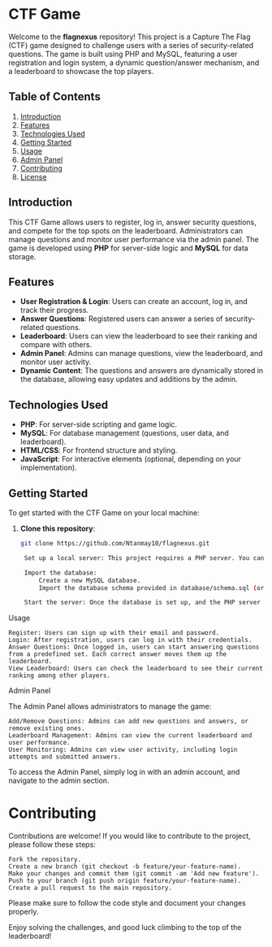 # CTF Game

Welcome to the **flagnexus** repository! This project is a Capture The Flag (CTF) game designed to challenge users with a series of security-related questions. The game is built using PHP and MySQL, featuring a user registration and login system, a dynamic question/answer mechanism, and a leaderboard to showcase the top players.

## Table of Contents

1. [Introduction](#introduction)
2. [Features](#features)
3. [Technologies Used](#technologies-used)
4. [Getting Started](#getting-started)
5. [Usage](#usage)
6. [Admin Panel](#admin-panel)
7. [Contributing](#contributing)
8. [License](#license)

## Introduction

This CTF Game allows users to register, log in, answer security questions, and compete for the top spots on the leaderboard. Administrators can manage questions and monitor user performance via the admin panel. The game is developed using **PHP** for server-side logic and **MySQL** for data storage.

## Features

- **User Registration & Login**: Users can create an account, log in, and track their progress.
- **Answer Questions**: Registered users can answer a series of security-related questions.
- **Leaderboard**: Users can view the leaderboard to see their ranking and compare with others.
- **Admin Panel**: Admins can manage questions, view the leaderboard, and monitor user activity.
- **Dynamic Content**: The questions and answers are dynamically stored in the database, allowing easy updates and additions by the admin.

## Technologies Used

- **PHP**: For server-side scripting and game logic.
- **MySQL**: For database management (questions, user data, and leaderboard).
- **HTML/CSS**: For frontend structure and styling.
- **JavaScript**: For interactive elements (optional, depending on your implementation).

## Getting Started

To get started with the CTF Game on your local machine:

1. **Clone this repository**:
   ```bash
   git clone https://github.com/Ntanmay10/flagnexus.git

    Set up a local server: This project requires a PHP server. You can use XAMPP, WAMP, or any other local PHP server environment.

    Import the database:
        Create a new MySQL database.
        Import the database schema provided in database/schema.sql (or adjust based on your structure).

    Start the server: Once the database is set up, and the PHP server is running, access the game by visiting http://localhost/flagnexus.

Usage

    Register: Users can sign up with their email and password.
    Login: After registration, users can log in with their credentials.
    Answer Questions: Once logged in, users can start answering questions from a predefined set. Each correct answer moves them up the leaderboard.
    View Leaderboard: Users can check the leaderboard to see their current ranking among other players.

Admin Panel

The Admin Panel allows administrators to manage the game:

    Add/Remove Questions: Admins can add new questions and answers, or remove existing ones.
    Leaderboard Management: Admins can view the current leaderboard and user performance.
    User Monitoring: Admins can view user activity, including login attempts and submitted answers.

To access the Admin Panel, simply log in with an admin account, and navigate to the admin section.

# Contributing

Contributions are welcome! If you would like to contribute to the project, please follow these steps:

    Fork the repository.
    Create a new branch (git checkout -b feature/your-feature-name).
    Make your changes and commit them (git commit -am 'Add new feature').
    Push to your branch (git push origin feature/your-feature-name).
    Create a pull request to the main repository.

Please make sure to follow the code style and document your changes properly.

Enjoy solving the challenges, and good luck climbing to the top of the leaderboard!
